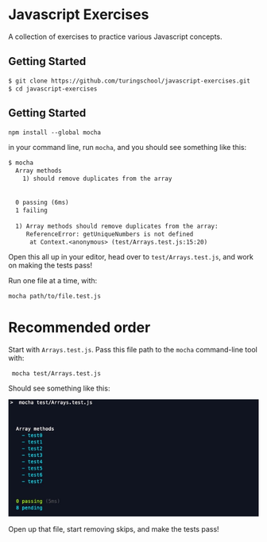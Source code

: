 # Javascript Exercises

A collection of exercises to practice various Javascript concepts.

## Getting Started

```
$ git clone https://github.com/turingschool/javascript-exercises.git
$ cd javascript-exercises
```

## Getting Started

```
npm install --global mocha
```

in your command line, run `mocha`, and you should see something like this:

```
$ mocha
  Array methods
    1) should remove duplicates from the array


  0 passing (6ms)
  1 failing

  1) Array methods should remove duplicates from the array:
     ReferenceError: getUniqueNumbers is not defined
      at Context.<anonymous> (test/Arrays.test.js:15:20)

```

Open this all up in your editor, head over to `test/Arrays.test.js`, and work on making the tests pass!

Run one file at a time, with:

```
mocha path/to/file.test.js
```


# Recommended order

Start with `Arrays.test.js`. Pass this file path to the `mocha` command-line tool with:

```
 mocha test/Arrays.test.js
```

Should see something like this:

![array tests](/images/arrays_example.jpg)

Open up that file, start removing skips, and make the tests pass!